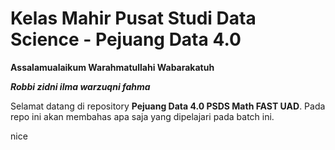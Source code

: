 # Kelas Mahir Pusat Studi Data Science - Pejuang Data 4.0
**Assalamualaikum Warahmatullahi Wabarakatuh**

***Robbi zidni ilma warzuqni fahma***

Selamat datang di repository **Pejuang Data 4.0 PSDS Math FAST UAD**. Pada repo ini akan membahas apa saja yang dipelajari pada batch ini.


nice